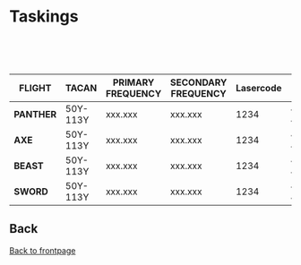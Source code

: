 # Taskings

<br>
<br>
<br>

| **FLIGHT** | **TACAN** |**PRIMARY FREQUENCY**|**SECONDARY FREQUENCY**|**Lasercode** |**FF**|
| ------ | ---- | ------ | -------- | -------- | ---- |
**PANTHER**  |50Y-113Y|xxx.xxx|xxx.xxx|1234|4211-4214
**AXE**|50Y-113Y|xxx.xxx|xxx.xxx|1234|4211-4214
**BEAST**|50Y-113Y|xxx.xxx|xxx.xxx|1234|4211-4214
**SWORD**|50Y-113Y|xxx.xxx|xxx.xxx|1234|4211-4214




## Back
[Back to frontpage](https://132nd-vwing.github.io/OPUF-Brief/)